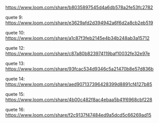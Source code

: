 https://www.loom.com/share/b8035897545d4a6db578a2fe53fc2782

quete 9: https://www.loom.com/share/e3629afd2d394942a6f6d2a8cb2eb519

quete 10: https://www.loom.com/share/a1c87f3feb2145e4b34b248ab3a15712

quete 12: https://www.loom.com/share/c87a80b823974119baf10032fe32e97e

quete 13: https://www.loom.com/share/93fcac534d9346c5a21470b8e57d836b

quete 14: https://www.loom.com/share/aed907137396428399d8891cf4127b85

quete 15: https://www.loom.com/share/4b00c482f8ac4ebaa5b41f6968cbf228

quete 16: https://www.loom.com/share/f2c9137f47484ed9a5dcd5c66269ad15
